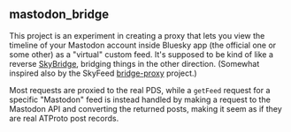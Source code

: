 ## mastodon_bridge

This project is an experiment in creating a proxy that lets you view the timeline of your Mastodon account inside Bluesky app (the official one or some other) as a "virtual" custom feed. It's supposed to be kind of like a reverse [SkyBridge](https://skybridge.fly.dev), bridging things in the other direction. (Somewhat inspired also by the SkyFeed [bridge-proxy](https://github.com/skyfeed-dev/bridge-proxy) project.)

Most requests are proxied to the real PDS, while a `getFeed` request for a specific "Mastodon" feed is instead handled by making a request to the Mastodon API and converting the returned posts, making it seem as if they are real ATProto post records.
